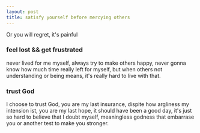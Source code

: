 ```yaml
---
layout: post
title: satisfy yourself before mercying others
---
```


Or you will regret, it's painful

### feel lost && get frustrated
never lived for me myself, always try to make others happy, 
never gonna know how much time really left for myself, 
but when others not understanding or being means, it's really hard to live with that.

### trust God
I choose to trust God, you are my last insurance, dispite how argliness my intension ist, you are my last hope,
it should have been a good day, it's just so hard to believe that I doubt myself,
meaningless godness that embarrase you or another test to make you stronger.
